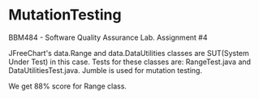 # MutationTesting
BBM484 - Software Quality Assurance Lab. Assignment #4

JFreeChart's data.Range and data.DataUtilities classes are SUT(System Under Test) in this case.
Tests for these classes are: RangeTest.java and DataUtilitiesTest.java. Jumble is used for mutation testing.


We get 88% score for Range class.

